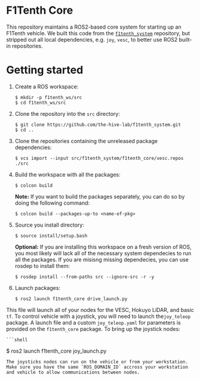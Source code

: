 # F1Tenth Core

This repository maintains a ROS2-based core system for starting up an F1Tenth vehicle.
We built this code from the [`f1tenth_system`](https://github.com/f1tenth/f1tenth_system) repository, but stripped out all local dependencies, e.g. `joy`, `vesc`, to better use ROS2 built-in repositories.

# Getting started

1. Create a ROS workspace:
   ```shell
   $ mkdir -p f1tenth_ws/src
   $ cd f1tenth_ws/src
   ```

2. Clone the repository into the `src` directory:
   ```shell
   $ git clone https://github.com/the-hive-lab/f1tenth_system.git
   $ cd ..
   ```

3. Clone the repositories containing the unreleased package dependencies:
   ```shell
   $ vcs import --input src/f1tenth_system/f1tenth_core/vesc.repos ./src
   ```

4. Build the workspace with all the packages:
   ```shell
   $ colcon build
   ```
   **Note:** If you want to build the packages separately, you can do so by doing the following command:
   ```shell
   $ colcon build --packages-up-to <name-of-pkg>
   ```

5. Source you install directory:
   ```shell
   $ source install/setup.bash
   ```
    **Optional:** If you are installing this workspace on a fresh version of ROS, you most likely will lack all of the necessary system dependecies to run all the packages. If you are misisng missing dependecies, you can use rosdep to install them:
   ```shell
   $ rosdep install --from-paths src --ignore-src -r -y
   ```
 

6. Launch packages:
   ```shell
   $ ros2 launch f1tenth_core drive_launch.py 
   ```
This file will launch all of your nodes for the VESC, Hokuyo LiDAR, and basic `tf`. To control vehicle with a joystick, you will need to launch the`joy_teleop` package. A launch file and a custom `joy_teleop.yaml` for parameters is provided on the `f1tenth_core` package. To bring up the joystick nodes:

    ```shell
   $ ros2 launch f1tenth_core joy_launch.py
   ```
The joysticks nodes can run on the vehicle or from your workstation. Make sure you have the same `ROS_DOMAIN_ID` accross your workstation and vehicle to allow communications between nodes.
